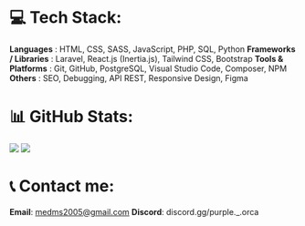 # 💻 Tech Stack:
**Languages** : HTML, CSS, SASS, JavaScript, PHP, SQL, Python
**Frameworks / Libraries** : Laravel, React.js (Inertia.js), Tailwind CSS, Bootstrap 
**Tools & Platforms** : Git, GitHub, PostgreSQL, Visual Studio Code, Composer, NPM 
**Others** : SEO, Debugging, API REST, Responsive Design, Figma
# 📊 GitHub Stats:
![](https://nirzak-streak-stats.vercel.app/?user=PURPLE-ORCA&theme=dark&hide_border=false)
![](https://github-readme-stats.vercel.app/api/top-langs/?username=PURPLE-ORCA&theme=dark&hide_border=false&include_all_commits=true&count_private=true&layout=compact)

# 📞 Contact me:

**Email**: medms2005@gmail.com
**Discord**: discord.gg/purple._.orca
